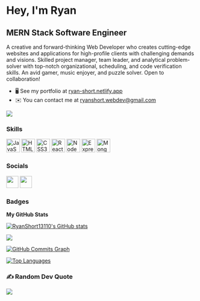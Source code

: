 Hey, I'm Ryan
=====================

MERN Stack Software Engineer
----------------------------

A creative and forward-thinking Web Developer who creates cutting-edge websites and applications for high-profile clients with challenging demands and visions. Skilled project manager, team leader, and analytical problem-solver with top-notch organizational, scheduling, and code verification skills. An avid gamer, music enjoyer, and puzzle solver. Open to collaboration!

*   🖥️  See my portfolio at [ryan-short.netlify.app](http://ryan-short.netlify.app)
*   ✉️  You can contact me at [ryanshort.webdev@gmail.com](mailto:ryanshort.webdev@gmail.com)
<a href="https://www.github.com/RyanShort13110" target="_blank" rel="noreferrer">
<img src="https://img.shields.io/github/followers/RyanShort13110?logo=github&style=for-the-badge&color=84cc16&labelColor=1c1917" /></a>

### Skills 
<p align="left">
<a href="https://developer.mozilla.org/en-US/docs/Web/JavaScript" target="_blank" rel="noreferrer"><img src="https://raw.githubusercontent.com/danielcranney/readme-generator/main/public/icons/skills/javascript-colored.svg" width="36" height="36" alt="JavaScript" /></a>
<a href="https://developer.mozilla.org/en-US/docs/Glossary/HTML5" target="_blank" rel="noreferrer"><img src="https://raw.githubusercontent.com/danielcranney/readme-generator/main/public/icons/skills/html5-colored.svg" width="36" height="36" alt="HTML5" /></a>
<a href="https://www.w3.org/TR/CSS/#css" target="_blank" rel="noreferrer"><img src="https://raw.githubusercontent.com/danielcranney/readme-generator/main/public/icons/skills/css3-colored.svg" width="36" height="36" alt="CSS3" /></a>
<a href="https://reactjs.org/" target="_blank" rel="noreferrer"><img src="https://raw.githubusercontent.com/danielcranney/readme-generator/main/public/icons/skills/react-colored.svg" width="36" height="36" alt="React" /></a>
<a href="https://nodejs.org/en/" target="_blank" rel="noreferrer"><img src="https://raw.githubusercontent.com/danielcranney/readme-generator/main/public/icons/skills/nodejs-colored.svg" width="36" height="36" alt="NodeJS" /></a>
<a href="https://expressjs.com/" target="_blank" rel="noreferrer"><img src="https://raw.githubusercontent.com/danielcranney/readme-generator/main/public/icons/skills/express-colored.svg" width="36" height="36" alt="Express" /></a>
<a href="https://www.mongodb.com/" target="_blank" rel="noreferrer"><img src="https://raw.githubusercontent.com/danielcranney/readme-generator/main/public/icons/skills/mongodb-colored.svg" width="36" height="36" alt="MongoDB" /></a>
</p>
                    

 ### Socials                 
 <p align="left"> <a href="https://www.github.com/RyanShort13110" target="_blank" rel="noreferrer"><img src="https://raw.githubusercontent.com/danielcranney/readme-generator/main/public/icons/socials/github.svg" width="32" height="32" /></a> <a href="https://www.linkedin.com/in/ryanshort-developer" target="_blank" rel="noreferrer"><img src="https://raw.githubusercontent.com/danielcranney/readme-generator/main/public/icons/socials/linkedin.svg" width="32" height="32" /></a></p>

### Badges

<b>My GitHub Stats</b>

<a href="http://www.github.com/RyanShort13110"><img src="https://github-readme-stats.vercel.app/api?username=RyanShort13110&show_icons=true&hide=&count_private=true&title_color=84cc16&text_color=ffffff&icon_color=84cc16&bg_color=1c1917&hide_border=true&show_icons=true" alt="RyanShort13110's GitHub stats" /></a>

<a href="http://www.github.com/RyanShort13110"><img src="https://github-readme-streak-stats.herokuapp.com/?user=RyanShort13110&stroke=ffffff&background=1c1917&ring=84cc16&fire=84cc16&currStreakNum=ffffff&currStreakLabel=84cc16&sideNums=ffffff&sideLabels=ffffff&dates=ffffff&hide_border=true" /></a>

<a href="http://www.github.com/RyanShort13110"><img src="https://activity-graph.herokuapp.com/graph?username=RyanShort13110&bg_color=1c1917&color=ffffff&line=84cc16&point=ffffff&area_color=1c1917&area=true&hide_border=true&custom_title=GitHub%20Commits%20Graph" alt="GitHub Commits Graph" /></a>

<a href="https://github.com/RyanShort13110" align="left"><img src="https://github-readme-stats.vercel.app/api/top-langs/?username=RyanShort13110&langs_count=10&title_color=84cc16&text_color=ffffff&icon_color=84cc16&bg_color=1c1917&hide_border=true&locale=en&custom_title=Top%20%Languages" alt="Top Languages" /></a>


### ✍️ Random Dev Quote
![](https://quotes-github-readme.vercel.app/api?type=horizontal&theme=radical)
